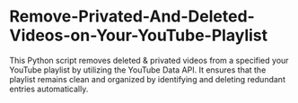 # Remove-Privated-And-Deleted-Videos-on-Your-YouTube-Playlist
This Python script removes deleted &amp; privated videos from a specified your YouTube playlist by utilizing the YouTube Data API. It ensures that the playlist remains clean and organized by identifying and deleting redundant entries automatically.
